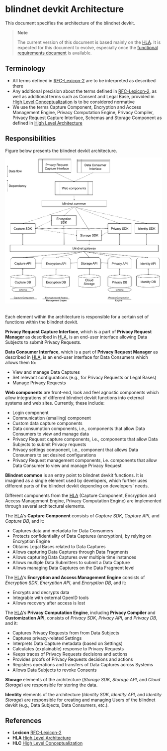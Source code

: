 # blindnet devkit Architecture

This document specifies the architecture of the blindnet devkit.

> **Note**
>
> The current version of this document is based mainly on the [HLA][HLA]. It is expected for this document to evolve, especially once the [functional requirements document](../../specifications#functional-requirements) is available.

## Terminology

- All terms defined in [RFC-Lexicon-2][Lexicon] are to be interpreted as described there
- Any additional precision about the terms defined in [RFC-Lexicon-2][Lexicon], as well as additional terms such as Consent and Legal Base, provided in [High Level Conceptualization][HLC] is to be considered normative
- We use the terms Capture Component, Encryption and Access Management Engine, Privacy Computation Engine, Privacy Compiler, Privacy Request Capture Interface, Schemas and Storage Component as defined in [High Level Architecture][HLA]

## Responsibilities

Figure below presents the blindnet devkit architecture.

<img src="./img/devkit_architecture.png">
<br><br>

Each element within the architecture is responsible for a certain set of functions within the blindnet devkit.

**Privacy Request Capture Interface**, which is a part of **Privacy Request Manager** as described in [HLA][HLA], is an end-user interface allowing Data Subjects to submit Privacy Requests.

**Data Consumer Interface**, which is a part of **Privacy Request Manager** as described in [HLA][HLA], is an end-user interface for Data Consumers which allows them to:
- View and manage Data Captures
- Set relevant configurations (e.g., for Privacy Requests or Legal Bases)
- Manage Privacy Requests

**Web components** are front-end, look and feel agnostic components which allow integrations of different blindnet devkit functions into external systems and web sites. Currently, these include:
- Login component
- Communication (emailing) component
- Custom data capture components
- Data consumption components, i.e., components that allow Data Consumers to view and manage data
- Privacy Request capture components, i.e., components that allow Data Subjects to submit Privacy requests
- Privacy settings component, i.e., component that allows Data Consumers to set desired configurations
- Privacy Request management components, i.e. components that allow Data Consumer to view and manage Privacy Request

**Blindnet common** is an entry point to blindnet devkit functions.
It is imagined as a single element used by developers, which further uses different parts of the blindnet devkit depending on developers' needs.

Different components from the [HLA][HLA] (Capture Component, Encryption and Access Management Engine, Privacy Computation Engine) are implemented through several architectural elements.

The [HLA][HLA]'s **Capture Component** consists of _Capture SDK_, _Capture API_, and _Capture DB_, and it:
- Captures data and metadata for Data Consumers
- Protects confidentiality of Data Captures (encryption), by relying on Encryption Engine
- Obtains Legal Bases related to Data Captures
- Allows capturing Data Captures through Data Fragments
- Allows capturing Data Captures over multiple time instances
- Allows multiple Data Submitters to submit a Data Capture
- Allows managing Data Captures on the Data Fragment level

The [HLA][HLA]'s **Encryption and Access Management Engine** consists of _Encryption SDK_, _Encryption API_, and _Encryption DB_, and it:
- Encrypts and decrypts data
- Integrable with external OpenID tools
- Allows recovery after access is lost

The [HLA][HLA]'s **Privacy Computation Engine**, including **Privacy Compiler** and **Customization API**, consists of _Privacy SDK_, _Privacy API_, and _Privacy DB_, and it:
- Captures Privacy Requests from from Data Subjects
- Captures privacy-related Settings 
- Interprets Data Capture metadata (based on Settings)
- Calculates (explainable) response to Privacy Requests 
- Keeps traces of Privacy Requests decisions and actions
- Provides proofs of Privacy Requests decisions and actions
- Registers operations and transfers of Data Captures across Systems
- Allows Data Subjects to revoke Consents

**Storage** elements of the architecture (_Storage SDK_, _Storage API_, and _Cloud Storage_) are responsible for storing the data.

**Identity** elements of the architecture (_Identity SDK_, _Identity API_, and _Identity Storage_) are responsible for creating and managing Users of the blindnet devkit (e.g., Data Subjects, Data Consumers, etc.).

## References
- **Lexicon** [RFC-Lexicon-2][Lexicon]
- **HLA** [High Level Architecture][HLA]
- **HLC** [High Level Conceptualization][HLC]

[Lexicon]: ../../refs/lexicon/RFC-Lexicon-2.md "RFC-Lexicon-2"
[HLA]: ../../refs/high-level-architecture/ "High Level Architecture"
[HLC]: ../../refs/high-level-conceptualization/ "High Level Conceptualization"
